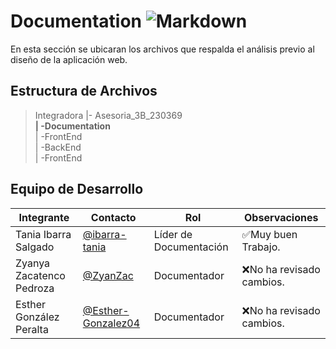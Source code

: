 # Documentation ![Markdown](https://img.shields.io/badge/Markdown-000000?styke=for-the-bodge&logo=markdown&logoColor=white)

En esta sección se ubicaran los archivos que respalda el análisis previo al diseño de la aplicación web. 

## Estructura de Archivos

>Integradora |- Asesoria_3B_230369 <br>
>**| -Documentation** <br>
>| -FrontEnd <br>
>| -BackEnd <br>
>| -FrontEnd 

## Equipo de Desarrollo

|Integrante|Contacto|Rol|Observaciones|
|----------|--------|---|-------------|
|Tania Ibarra Salgado|[@ibarra-tania](https://github.com/ibarra-tania)|Líder de Documentación|✅Muy buen Trabajo.|
|Zyanya Zacatenco Pedroza|[@ZyanZac](https://github.com/ZyanZac)|Documentador|❌No ha revisado cambios.|
|Esther González Peralta|[@Esther-Gonzalez04](https://github.com/Esther-Gonzalez04)|Documentador|❌No ha revisado cambios.|